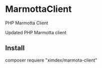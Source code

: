 # MarmottaClient


PHP Marmotta Client


Updated PHP Marmotta client


## Install


composer requiere "ximdex/marmota-client"

